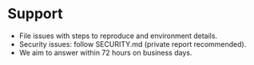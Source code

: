 
# Support
- File issues with steps to reproduce and environment details.
- Security issues: follow SECURITY.md (private report recommended).
- We aim to answer within 72 hours on business days.
